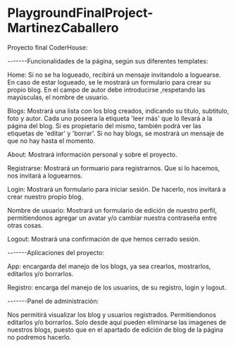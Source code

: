 # PlaygroundFinalProject-MartinezCaballero

Proyecto final CoderHouse:

-------Funcionalidades de la página, según sus diferentes templates:

Home: Si no se ha logueado, recibirá un mensaje invitandolo a loguearse. En caso de estar logueado, se le mostrará un formulario para crear su propio blog. En el campo de autor debe introducirse ,respetando las mayúsculas, el nombre de usuario.

Blogs: Mostrará una lista con los blog creados, indicando su titulo, subtitulo, foto y autor. Cada uno poseera la etiqueta 'leer más' que lo llevará a la página del blog. Si es propietario del mismo, también podrá ver las etiquetas de 'editar' y 'borrar'. Si no hay blogs, se mostrará un mensaje de que no hay hasta el momento.

About: Mostrará información personal y sobre el proyecto.

Registrarse: Mostrará un formuario para registrarnos. Que si lo hacemos, nos invitará a loguearnos.

Login: Mostrará un formulario para iniciar sesión. De hacerlo, nos invitará a crear nuestro propio blog.

Nombre de usuario: Mostrará un formulario de edición de nuestro perfil, permitiendonos agregar un avatar y/o cambiar nuestra contraseña entre otras cosas.

Logout: Mostrará una confirmación de que hemos cerrado sesión.



-------Aplicaciones del proyecto:

App: encargarda del manejo de los blogs, ya sea crearlos, mostrarlos, editarlos y/o borrarlos.

Registro: encarga del manejo de los usuarios, de su registro, login y logout.

-------Panel de administración:

Nos permitirá visualizar los blog y usuarios registrados. Permitiendonos editarlos y/o borrarlos. Solo desde aquí pueden eliminarse las imagenes de nuestros blogs, puesto que en el apartado de edición de blog de la página no podremos hacerlo.
